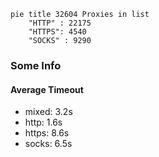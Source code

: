 
```mermaid
pie title 32604 Proxies in list
    "HTTP" : 22175
    "HTTPS": 4540
    "SOCKS" : 9290
```

### Some Info
#### Average Timeout

- mixed: 3.2s
- http: 1.6s
- https: 8.6s
- socks: 6.5s